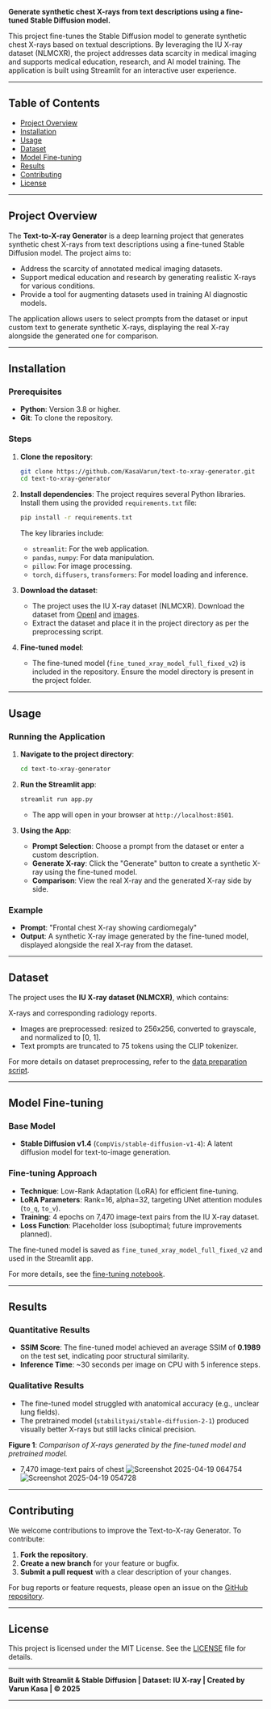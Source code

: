 

**Generate synthetic chest X-rays from text descriptions using a fine-tuned Stable Diffusion model.**

This project fine-tunes the Stable Diffusion model to generate synthetic chest X-rays based on textual descriptions. By leveraging the IU X-ray dataset (NLMCXR), the project addresses data scarcity in medical imaging and supports medical education, research, and AI model training. The application is built using Streamlit for an interactive user experience.

---

## Table of Contents

- [Project Overview](#project-overview)
- [Installation](#installation)
- [Usage](#usage)
- [Dataset](#dataset)
- [Model Fine-tuning](#model-fine-tuning)
- [Results](#results)
- [Contributing](#contributing)
- [License](#license)

---

## Project Overview

The **Text-to-X-ray Generator** is a deep learning project that generates synthetic chest X-rays from text descriptions using a fine-tuned Stable Diffusion model. The project aims to:

- Address the scarcity of annotated medical imaging datasets.
- Support medical education and research by generating realistic X-rays for various conditions.
- Provide a tool for augmenting datasets used in training AI diagnostic models.

The application allows users to select prompts from the dataset or input custom text to generate synthetic X-rays, displaying the real X-ray alongside the generated one for comparison.

---

## Installation

### Prerequisites

- **Python**: Version 3.8 or higher.
- **Git**: To clone the repository.

### Steps

1. **Clone the repository**:
   ```bash
   git clone https://github.com/KasaVarun/text-to-xray-generator.git
   cd text-to-xray-generator
   ```

2. **Install dependencies**:
   The project requires several Python libraries. Install them using the provided `requirements.txt` file:
   ```bash
   pip install -r requirements.txt
   ```
   The key libraries include:
   - `streamlit`: For the web application.
   - `pandas`, `numpy`: For data manipulation.
   - `pillow`: For image processing.
   - `torch`, `diffusers`, `transformers`: For model loading and inference.

3. **Download the dataset**:
   - The project uses the IU X-ray dataset (NLMCXR). Download the dataset from [OpenI](https://openi.nlm.nih.gov/imgs/collections/NLMCXR_reports.tgz) and [images](https://openi.nlm.nih.gov/imgs/collections/NLMCXR_png.tgz).
   - Extract the dataset and place it in the project directory as per the preprocessing script.

4. **Fine-tuned model**:
   - The fine-tuned model (`fine_tuned_xray_model_full_fixed_v2`) is included in the repository. Ensure the model directory is present in the project folder.

---

## Usage

### Running the Application

1. **Navigate to the project directory**:
   ```bash
   cd text-to-xray-generator
   ```

2. **Run the Streamlit app**:
   ```bash
   streamlit run app.py
   ```
   - The app will open in your browser at `http://localhost:8501`.

3. **Using the App**:
   - **Prompt Selection**: Choose a prompt from the dataset or enter a custom description.
   - **Generate X-ray**: Click the "Generate" button to create a synthetic X-ray using the fine-tuned model.
   - **Comparison**: View the real X-ray and the generated X-ray side by side.

### Example

- **Prompt**: "Frontal chest X-ray showing cardiomegaly"
- **Output**: A synthetic X-ray image generated by the fine-tuned model, displayed alongside the real X-ray from the dataset.

---

## Dataset

The project uses the **IU X-ray dataset (NLMCXR)**, which contains:


X-rays and corresponding radiology reports.
- Images are preprocessed: resized to 256x256, converted to grayscale, and normalized to [0, 1].
- Text prompts are truncated to 75 tokens using the CLIP tokenizer.

For more details on dataset preprocessing, refer to the [data preparation script](link-to-script).

---

## Model Fine-tuning

### Base Model

- **Stable Diffusion v1.4** (`CompVis/stable-diffusion-v1-4`): A latent diffusion model for text-to-image generation.

### Fine-tuning Approach

- **Technique**: Low-Rank Adaptation (LoRA) for efficient fine-tuning.
- **LoRA Parameters**: Rank=16, alpha=32, targeting UNet attention modules (`to_q`, `to_v`).
- **Training**: 4 epochs on 7,470 image-text pairs from the IU X-ray dataset.
- **Loss Function**: Placeholder loss (suboptimal; future improvements planned).

The fine-tuned model is saved as `fine_tuned_xray_model_full_fixed_v2` and used in the Streamlit app.

For more details, see the [fine-tuning notebook](link-to-notebook).

---

## Results

### Quantitative Results

- **SSIM Score**: The fine-tuned model achieved an average SSIM of **0.1989** on the test set, indicating poor structural similarity.
- **Inference Time**: ~30 seconds per image on CPU with 5 inference steps.

### Qualitative Results

- The fine-tuned model struggled with anatomical accuracy (e.g., unclear lung fields).
- The pretrained model (`stabilityai/stable-diffusion-2-1`) produced visually better X-rays but still lacks clinical precision.

**Figure 1**: *Comparison of X-rays generated by the fine-tuned model and pretrained model.*

- 7,470 image-text pairs of chest ![Screenshot 2025-04-19 064754](https://github.com/user-attachments/assets/4572cf50-ddac-4dcd-9884-71b4ff92a164)![Screenshot 2025-04-19 054728](https://github.com/user-attachments/assets/54ff6b26-778d-4348-8554-283289e0da7c)


---

## Contributing

We welcome contributions to improve the Text-to-X-ray Generator. To contribute:

1. **Fork the repository**.
2. **Create a new branch** for your feature or bugfix.
3. **Submit a pull request** with a clear description of your changes.

For bug reports or feature requests, please open an issue on the [GitHub repository](https://github.com/KasaVarun/text-to-xray-generator/issues).

---

## License

This project is licensed under the MIT License. See the [LICENSE](LICENSE) file for details.

---

**Built with Streamlit & Stable Diffusion | Dataset: IU X-ray | Created by Varun Kasa | © 2025**

---

